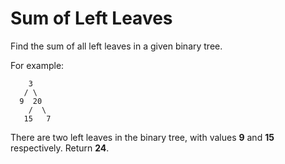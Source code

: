 # Sum of Left Leaves

Find the sum of all left leaves in a given binary tree.

For example:
```
    3
   / \
  9  20
    /  \
   15   7
```

There are two left leaves in the binary tree, with values **9** and **15** respectively. Return **24**.